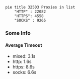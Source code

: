 
```mermaid
pie title 32503 Proxies in list
    "HTTP" : 22082
    "HTTPS": 4558
    "SOCKS" : 9265
```

### Some Info
#### Average Timeout

- mixed: 3.1s
- http: 1.6s
- https: 8.6s
- socks: 6.6s